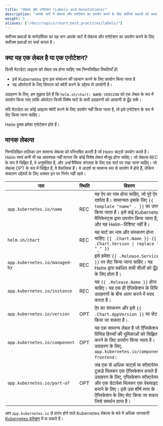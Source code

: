 ```yaml
---
title: "लेबल्स और एनोटेशन (Labels and Annotations)"  
description: "आपके चार्ट में लेबल्स और एनोटेशन का उपयोग करने के लिए सर्वोत्तम प्रथाओं को कवर करता है।"  
weight: 5  
aliases: ["/docs/topics/chart_best_practices/labels/"]  
---
```


सर्वोत्तम प्रथाओं के मार्गदर्शिका का यह भाग आपके चार्ट में लेबल्स और एनोटेशन का उपयोग करने के लिए सर्वोत्तम प्रथाओं पर चर्चा करता है।

## क्या यह एक लेबल है या एक एनोटेशन?

किसी मेटाडेटा आइटम को लेबल तब होना चाहिए जब निम्नलिखित स्थितियाँ हों:

- इसे Kubernetes द्वारा इस संसाधन की पहचान करने के लिए उपयोग किया जाता है
- यह ऑपरेटरों के लिए सिस्टम को क्वेरी करने के उद्देश्य से उपयोगी है।

उदाहरण के लिए, हम सुझाव देते हैं कि `helm.sh/chart: NAME-VERSION` को एक लेबल के रूप में उपयोग किया जाए ताकि ऑपरेटर किसी विशेष चार्ट के सभी उदाहरणों को आसानी से ढूँढ़ सकें।

यदि मेटाडेटा का कोई आइटम क्वेरी करने के लिए उपयोग नहीं किया जाता है, तो इसे एनोटेशन के रूप में सेट किया जाना चाहिए।  

Helm हुक्स हमेशा एनोटेशन होते हैं।

## मानक लेबल्स

निम्नलिखित तालिका उन सामान्य लेबल्स को परिभाषित करती है जो Helm चार्ट्स उपयोग करते हैं। Helm स्वयं कभी भी यह आवश्यक नहीं मानता कि कोई विशेष लेबल मौजूद होना चाहिए। जो लेबल्स REC के रूप में चिह्नित हैं, वे अनुशंसित हैं, और _उन्हें_ वैश्विक संगतता के लिए एक चार्ट पर रखा जाना चाहिए। जो लेबल्स OPT के रूप में चिह्नित हैं, वे वैकल्पिक हैं। ये आदर्श या सामान्य रूप से उपयोग में होते हैं, लेकिन संचालन उद्देश्यों के लिए अक्सर इन पर निर्भर नहीं रहते।

नाम|स्थिति|विवरण  
-----|------|----------  
`app.kubernetes.io/name` | REC | यह ऐप का नाम होना चाहिए, जो पूरे ऐप को दर्शाता है। सामान्यतः इसके लिए `{{ template "name" . }}` का उपयोग किया जाता है। इसे कई Kubernetes मैनिफेस्ट्स द्वारा उपयोग किया जाता है, और यह Helm-विशिष्ट नहीं है।  
`helm.sh/chart` | REC | यह चार्ट का नाम और संस्करण होना चाहिए: `{{ .Chart.Name }}-{{ .Chart.Version \| replace "+" "_" }}`  
`app.kubernetes.io/managed-by` | REC | इसे हमेशा `{{ .Release.Service }}` पर सेट किया जाना चाहिए। यह Helm द्वारा प्रबंधित सभी चीज़ों को ढूँढ़ने के लिए होता है।  
`app.kubernetes.io/instance` | REC | यह `{{ .Release.Name }}` होना चाहिए। यह एक ही ऐप्लिकेशन के विभिन्न उदाहरणों के बीच अंतर करने में मदद करता है।  
`app.kubernetes.io/version` | OPT | ऐप का संस्करण और इसे `{{ .Chart.AppVersion }}` पर सेट किया जा सकता है।  
`app.kubernetes.io/component` | OPT | यह एक सामान्य लेबल है जो ऐप्लिकेशन के विभिन्न हिस्सों की भूमिकाओं को चिह्नित करने के लिए उपयोग किया जाता है। उदाहरण के लिए, `app.kubernetes.io/component: frontend`।  
`app.kubernetes.io/part-of` | OPT | जब एक से अधिक चार्ट्स या सॉफ़्टवेयर के टुकड़े मिलकर एक ऐप्लिकेशन बनाते हैं। उदाहरण के लिए, एप्लिकेशन सॉफ़्टवेयर और एक डेटाबेस मिलकर एक वेबसाइट बनाने के लिए। इसे उस शीर्ष स्तर के ऐप्लिकेशन के लिए सेट किया जा सकता है जिसे समर्थन प्राप्त है।

आप `app.kubernetes.io` से प्रारंभ होने वाले Kubernetes लेबल्स के बारे में अधिक जानकारी [Kubernetes प्रलेखन](https://kubernetes.io/docs/concepts/overview/working-with-objects/common-labels/) में पा सकते हैं।
